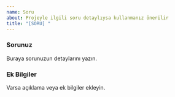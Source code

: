 ```yaml
---
name: Soru
about: Projeyle ilgili soru detaylıysa kullanmanız önerilir
title: "[SORU] "
---
```


### Sorunuz
Buraya sorunuzun detaylarını yazın.

### Ek Bilgiler
Varsa açıklama veya ek bilgiler ekleyin.
